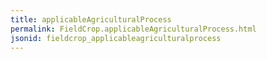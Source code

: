 ```yaml
---
title: applicableAgriculturalProcess
permalink: FieldCrop.applicableAgriculturalProcess.html
jsonid: fieldcrop_applicableagriculturalprocess
---
```

